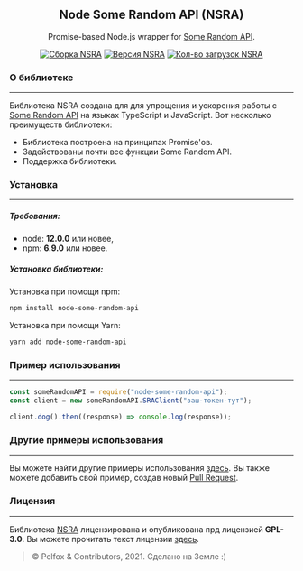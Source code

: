 <h2 align="center">Node Some Random API (NSRA)</h2>
<p align="center">Promise-based Node.js wrapper for <a href="https://some-random-api.ml">Some Random API</a>.</p>
<p align="center">
  <a href="https://github.com/Pelfox/node-some-random-api/actions"><img src="https://img.shields.io/github/workflow/status/Pelfox/node-some-random-api/Build%20&%20Publish%20library" alt="Сборка NSRA" /></a>
  <a href="https://www.npmjs.com/package/node-some-random-api"><img src="https://img.shields.io/npm/v/node-some-random-api" alt="Версия NSRA"/></a>
  <a href="https://www.npmjs.com/package/node-some-random-api"><img src="https://img.shields.io/npm/dw/node-some-random-api" alt="Кол-во загрузок NSRA" /></a>
</p>

### О библиотеке

---

Библиотека NSRA создана для для упрощения и ускорения работы с [Some Random API](https://some-random-api.ml) на языках TypeScript и JavaScript. Вот несколько преимуществ библиотеки:

- Библиотека построена на принципах Promise'ов.
- Задействованы почти все функции Some Random API.
- Поддержка библиотеки.

### Установка

---

##### Требования:

- node: **12.0.0** или новее,
- npm: **6.9.0** или новее.

##### Установка библиотеки:

Установка при помощи npm:

```bash
npm install node-some-random-api
```

Установка при помощи Yarn:

```bash
yarn add node-some-random-api
```

### Пример использования

---

```js
const someRandomAPI = require("node-some-random-api");
const client = new someRandomAPI.SRAClient("ваш-токен-тут");

client.dog().then((response) => console.log(response));
```

### Другие примеры использования

---

Вы можете найти другие примеры использования [здесь](./examples/). Вы также можете добавить свой пример, создав новый [Pull Request](https://github.com/Pelfox/node-some-random-api/pulls).

### Лицензия

---

Библиотека [NSRA](https://github.com/Pelfox/node-some-random-api) лицензирована и опубликована прд лицензией **GPL-3.0**. Вы можете прочитать текст лицензии [здесь](./LICENSE).

> &copy; Pelfox & Contributors, 2021. Сделано на Земле :)
